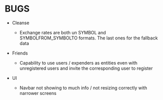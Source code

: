 # BUGS


- Cleanse
    - Exchange rates are both un SYMBOL and SYMBOLFROM_SYMBOLTO formats. The last ones for the fallback data

- Friends
    - Capability to use users / expenders as entities even with unregistered users and invite the corresponding user to register

- UI
    - Navbar not showing to much info / not resizing correctly with narrower screens